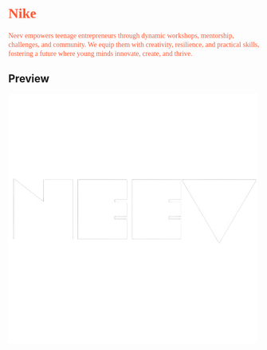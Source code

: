 

# <span style="font-family: 'Indie Flower', cursive; color: #ff5733;">Nike</span>

<span style="font-family: 'Indie Flower', cursive; color: #ff5733;"> Neev empowers teenage entrepreneurs through dynamic workshops, mentorship, challenges, and community. We equip them with creativity, resilience, and practical skills, fostering a future where young minds innovate, create, and thrive.</span>

## Preview

![Nick Store Preview](Neev.png)
